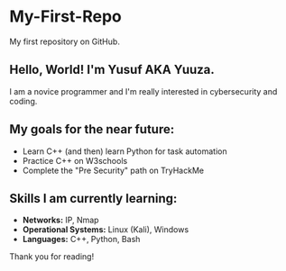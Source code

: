 # My-First-Repo
My first repository on GitHub.

## Hello, World! I'm Yusuf AKA Yuuza.
I am a novice programmer and I'm really interested in cybersecurity and coding.

## My goals for the near future:
- Learn C++ (and then) learn Python for task automation
- Practice C++ on W3schools
- Complete the "Pre Security" path on TryHackMe

## Skills I am currently learning:
- **Networks:** IP, Nmap
- **Operational Systems:** Linux (Kali), Windows
- **Languages:** C++, Python, Bash

Thank you for reading!
